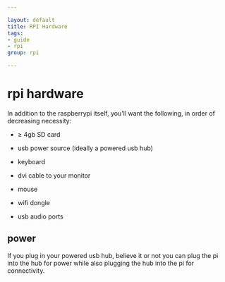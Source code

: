 ```yaml
---

layout: default
title: RPI Hardware
tags:
- guide
- rpi
group: rpi

---
```


# rpi hardware

In addition to the raspberrypi itself, you'll want the following, in order of decreasing necessity:

* ≥ 4gb SD card

* usb power source (ideally a powered usb hub)

* keyboard

* dvi cable to your monitor

* mouse

* wifi dongle

* usb audio ports

## power

If you plug in your powered usb hub, believe it or not you can plug the pi into the hub for power while also plugging the hub into the pi for connectivity.
